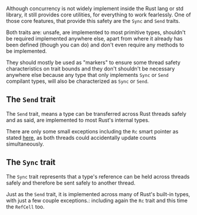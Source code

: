 Although concurrency is not widely implement inside the Rust lang or std library, it still provides core utilities, for everything to work fearlessly. One of those core features, that provide this safety are the ``Sync`` and ``Send`` traits. 

Both traits are: unsafe, are implemented to most primitive types, shouldn't be required implemented anywhere else, apart from where it already has been defined (though you can do) and don't even require any methods to be implemented.

They should mostly be used as "markers" to ensure some thread safety characteristics on trait bounds and they don't shouldn't be necessary anywhere else because any type that only implements ``Sync`` or ``Send`` compilant types, will also be characterized as ``Sync`` or ``Send``.

## The ``Send`` trait
The ``Send`` trait, means a type can be transferred across Rust threads safely and as said, are implemented to most Rust's internal types.

There are only some small exceptions including the ``Rc`` smart pointer as stated [here](./State_sharing), as both threads could accidentally update counts simultaneously.

## The ``Sync`` trait
The ``Sync`` trait represents that a type's reference can be held across threads safely and therefore be sent safely to another thread.

Just as the ``Send`` trait, it is implemented across many of Rust's built-in types, with just a few couple exceptions.: including again the ``Rc`` trait and this time the ``RefCell`` too.